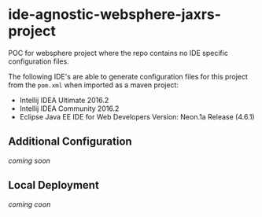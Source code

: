 # ide-agnostic-websphere-jaxrs-project

POC for websphere project where the repo contains no IDE specific configuration
files.

The following IDE's are able to generate configuration files for this project
from the `pom.xml` when imported as a maven project:
 - Intellij IDEA Ultimate 2016.2
 - Intellij IDEA Community 2016.2
 - Eclipse Java EE IDE for Web Developers Version: Neon.1a Release (4.6.1)

## Additional Configuration
*coming soon*

## Local Deployment
*coming coon*